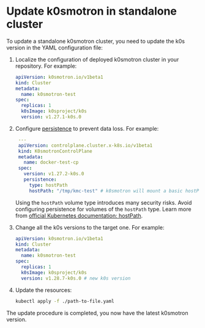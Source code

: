# Update k0smotron in standalone cluster

To update a standalone k0smotron cluster, you need to update the k0s version
in the YAML configuration file:

1. Localize the configuration of deployed k0smotron cluster in your repository. For example:

    ```yaml
    apiVersion: k0smotron.io/v1beta1
    kind: Cluster
    metadata:
      name: k0smotron-test
    spec:
      replicas: 1
      k0sImage: k0sproject/k0s
      version: v1.27.1-k0s.0
    ```

2. Configure [persistence](https://docs.k0smotron.io/stable/resource-reference/#clusterspecpersistence)
to prevent data loss. For example:

   ```yaml
    ---
    apiVersion: controlplane.cluster.x-k8s.io/v1beta1
    kind: K0smotronControlPlane
    metadata:
      name: docker-test-cp
    spec:
      version: v1.27.2-k0s.0
      persistence:
        type: hostPath
        hostPath: "/tmp/kmc-test" # k0smotron will mount a basic hostPath volume to avoid data loss.
   ```

   Using the `hostPath` volume type introduces many security risks.
   Avoid configuring persistence for volumes of the `hostPath` type. 
   Learn more from [official Kubernetes documentation: hostPath](https://kubernetes.io/docs/concepts/storage/volumes/#hostpath).

3. Change all the k0s versions to the target one. For example:

    ```yaml
    apiVersion: k0smotron.io/v1beta1
    kind: Cluster
    metadata:
      name: k0smotron-test
    spec:
      replicas: 1
      k0sImage: k0sproject/k0s
      version: v1.28.7-k0s.0 # new k0s version
    ```

4. Update the resources:

   ```bash
   kubectl apply -f ./path-to-file.yaml
   ```

The update procedure is completed, you now have the latest k0smotron version.